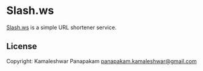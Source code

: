 # Slash.ws

[Slash.ws](http://slash.ws) is a simple URL shortener service.


## License

Copyright: Kamaleshwar Panapakam 
panapakam.kamaleshwar@gmail.com


